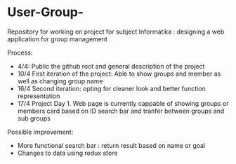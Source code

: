 # User-Group-
Repository for working on project for subject Informatika : designing a web application for group management 

Process:
  
-  4/4: Public the github root and general description of the project
- 10/4 First iteration of the project: Able to show groups and member as well as changing group name
- 16/4 Second iteration: opting for cleaner look and better function representation 
- 17/4 Project Day 1. Web page is currently cappable of showing groups or members card based on ID search bar and tranfer between groups and sub groups
  
Possible improvement:
+ More functional search bar : return result based on name or goal
+ Changes to data using redux store
